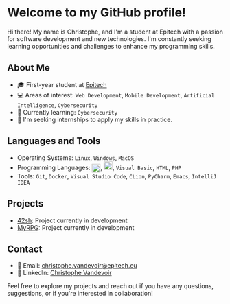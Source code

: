# Welcome to my GitHub profile!

Hi there! My name is Christophe, and I'm a student at Epitech with a passion for software development and new technologies. I'm constantly seeking learning opportunities and challenges to enhance my programming skills.

## About Me

- 🎓 First-year student at [Epitech](https://www.epitech.eu/)
- 💻 Areas of interest: `Web Development`, `Mobile Development`, `Artificial Intelligence`, `Cybersecurity`
- 🌱 Currently learning: `Cybersecurity`
- 🔭 I'm seeking internships to apply my skills in practice.

## Languages and Tools

- Operating Systems: `Linux`, `Windows`, `MacOS`
- Programming Languages: <img align="center" width="20" height="20" src="https://img.icons8.com/color/512/c-programming.png" alt="c-programming"/>, <img width="20" height="20" src="https://img.icons8.com/color/512/python--v1.png" alt="python--v1"/>, `Visual Basic`, `HTML`, `PHP`
- Tools: `Git`, `Docker`, `Visual Studio Code`, `CLion`, `PyCharm`, `Emacs`, `IntelliJ IDEA`

## Projects

- [42sh](https://github.com/ItsKarmaOff/42sh): Project currently in development
- [MyRPG](https://github.com/ItsKarmaOff/MyRPG): Project currently in development

## Contact

- 📧 Email: [christophe.vandevoir@epitech.eu](mailto:christophe.vandevoir@epitech.eu)
- 💼 LinkedIn: [Christophe Vandevoir](https://www.linkedin.com/in/christophe-vandevoir/)

Feel free to explore my projects and reach out if you have any questions, suggestions, or if you're interested in collaboration!
